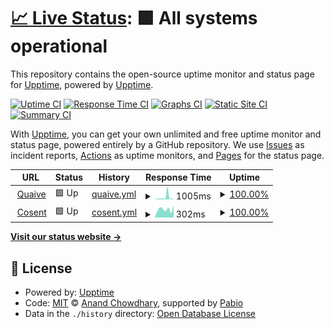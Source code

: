 # [📈 Live Status](https://upptime.github.io/upptime): <!--live status--> **🟩 All systems operational**

This repository contains the open-source uptime monitor and status page for [Upptime](https://upptime.js.org), powered by [Upptime](https://github.com/upptime/upptime).

[![Uptime CI](https://github.com/upptime/upptime/workflows/Uptime%20CI/badge.svg)](https://github.com/upptime/upptime/actions?query=workflow%3A%22Uptime+CI%22)
[![Response Time CI](https://github.com/upptime/upptime/workflows/Response%20Time%20CI/badge.svg)](https://github.com/upptime/upptime/actions?query=workflow%3A%22Response+Time+CI%22)
[![Graphs CI](https://github.com/upptime/upptime/workflows/Graphs%20CI/badge.svg)](https://github.com/upptime/upptime/actions?query=workflow%3A%22Graphs+CI%22)
[![Static Site CI](https://github.com/upptime/upptime/workflows/Static%20Site%20CI/badge.svg)](https://github.com/upptime/upptime/actions?query=workflow%3A%22Static+Site+CI%22)
[![Summary CI](https://github.com/upptime/upptime/workflows/Summary%20CI/badge.svg)](https://github.com/upptime/upptime/actions?query=workflow%3A%22Summary+CI%22)

With [Upptime](https://upptime.js.org), you can get your own unlimited and free uptime monitor and status page, powered entirely by a GitHub repository. We use [Issues](https://github.com/upptime/upptime/issues) as incident reports, [Actions](https://github.com/upptime/upptime/actions) as uptime monitors, and [Pages](https://upptime.github.io/upptime) for the status page.

<!--start: status pages-->
<!-- This summary is generated by Upptime (https://github.com/upptime/upptime) -->
<!-- Do not edit this manually, your changes will be overwritten -->
<!-- prettier-ignore -->
| URL | Status | History | Response Time | Uptime |
| --- | ------ | ------- | ------------- | ------ |
| <img alt="" src="https://icons.duckduckgo.com/ip3/quaive.com.ico" height="13"> [Quaive](https://quaive.com) | 🟩 Up | [quaive.yml](https://github.com/gyst/upptime-quaive/commits/HEAD/history/quaive.yml) | <details><summary><img alt="Response time graph" src="./graphs/quaive/response-time-week.png" height="20"> 1005ms</summary><br><a href="https://upptime.github.io/upptime/history/quaive"><img alt="Response time 1005" src="https://img.shields.io/endpoint?url=https%3A%2F%2Fraw.githubusercontent.com%2Fgyst%2Fupptime-quaive%2FHEAD%2Fapi%2Fquaive%2Fresponse-time.json"></a><br><a href="https://upptime.github.io/upptime/history/quaive"><img alt="24-hour response time 1005" src="https://img.shields.io/endpoint?url=https%3A%2F%2Fraw.githubusercontent.com%2Fgyst%2Fupptime-quaive%2FHEAD%2Fapi%2Fquaive%2Fresponse-time-day.json"></a><br><a href="https://upptime.github.io/upptime/history/quaive"><img alt="7-day response time 1005" src="https://img.shields.io/endpoint?url=https%3A%2F%2Fraw.githubusercontent.com%2Fgyst%2Fupptime-quaive%2FHEAD%2Fapi%2Fquaive%2Fresponse-time-week.json"></a><br><a href="https://upptime.github.io/upptime/history/quaive"><img alt="30-day response time 1005" src="https://img.shields.io/endpoint?url=https%3A%2F%2Fraw.githubusercontent.com%2Fgyst%2Fupptime-quaive%2FHEAD%2Fapi%2Fquaive%2Fresponse-time-month.json"></a><br><a href="https://upptime.github.io/upptime/history/quaive"><img alt="1-year response time 1005" src="https://img.shields.io/endpoint?url=https%3A%2F%2Fraw.githubusercontent.com%2Fgyst%2Fupptime-quaive%2FHEAD%2Fapi%2Fquaive%2Fresponse-time-year.json"></a></details> | <details><summary><a href="https://upptime.github.io/upptime/history/quaive">100.00%</a></summary><a href="https://upptime.github.io/upptime/history/quaive"><img alt="All-time uptime 100.00%" src="https://img.shields.io/endpoint?url=https%3A%2F%2Fraw.githubusercontent.com%2Fgyst%2Fupptime-quaive%2FHEAD%2Fapi%2Fquaive%2Fuptime.json"></a><br><a href="https://upptime.github.io/upptime/history/quaive"><img alt="24-hour uptime 100.00%" src="https://img.shields.io/endpoint?url=https%3A%2F%2Fraw.githubusercontent.com%2Fgyst%2Fupptime-quaive%2FHEAD%2Fapi%2Fquaive%2Fuptime-day.json"></a><br><a href="https://upptime.github.io/upptime/history/quaive"><img alt="7-day uptime 100.00%" src="https://img.shields.io/endpoint?url=https%3A%2F%2Fraw.githubusercontent.com%2Fgyst%2Fupptime-quaive%2FHEAD%2Fapi%2Fquaive%2Fuptime-week.json"></a><br><a href="https://upptime.github.io/upptime/history/quaive"><img alt="30-day uptime 100.00%" src="https://img.shields.io/endpoint?url=https%3A%2F%2Fraw.githubusercontent.com%2Fgyst%2Fupptime-quaive%2FHEAD%2Fapi%2Fquaive%2Fuptime-month.json"></a><br><a href="https://upptime.github.io/upptime/history/quaive"><img alt="1-year uptime 100.00%" src="https://img.shields.io/endpoint?url=https%3A%2F%2Fraw.githubusercontent.com%2Fgyst%2Fupptime-quaive%2FHEAD%2Fapi%2Fquaive%2Fuptime-year.json"></a></details>
| <img alt="" src="https://icons.duckduckgo.com/ip3/cosent.nl.ico" height="13"> [Cosent](https://cosent.nl) | 🟩 Up | [cosent.yml](https://github.com/gyst/upptime-quaive/commits/HEAD/history/cosent.yml) | <details><summary><img alt="Response time graph" src="./graphs/cosent/response-time-week.png" height="20"> 302ms</summary><br><a href="https://upptime.github.io/upptime/history/cosent"><img alt="Response time 302" src="https://img.shields.io/endpoint?url=https%3A%2F%2Fraw.githubusercontent.com%2Fgyst%2Fupptime-quaive%2FHEAD%2Fapi%2Fcosent%2Fresponse-time.json"></a><br><a href="https://upptime.github.io/upptime/history/cosent"><img alt="24-hour response time 302" src="https://img.shields.io/endpoint?url=https%3A%2F%2Fraw.githubusercontent.com%2Fgyst%2Fupptime-quaive%2FHEAD%2Fapi%2Fcosent%2Fresponse-time-day.json"></a><br><a href="https://upptime.github.io/upptime/history/cosent"><img alt="7-day response time 302" src="https://img.shields.io/endpoint?url=https%3A%2F%2Fraw.githubusercontent.com%2Fgyst%2Fupptime-quaive%2FHEAD%2Fapi%2Fcosent%2Fresponse-time-week.json"></a><br><a href="https://upptime.github.io/upptime/history/cosent"><img alt="30-day response time 302" src="https://img.shields.io/endpoint?url=https%3A%2F%2Fraw.githubusercontent.com%2Fgyst%2Fupptime-quaive%2FHEAD%2Fapi%2Fcosent%2Fresponse-time-month.json"></a><br><a href="https://upptime.github.io/upptime/history/cosent"><img alt="1-year response time 302" src="https://img.shields.io/endpoint?url=https%3A%2F%2Fraw.githubusercontent.com%2Fgyst%2Fupptime-quaive%2FHEAD%2Fapi%2Fcosent%2Fresponse-time-year.json"></a></details> | <details><summary><a href="https://upptime.github.io/upptime/history/cosent">100.00%</a></summary><a href="https://upptime.github.io/upptime/history/cosent"><img alt="All-time uptime 100.00%" src="https://img.shields.io/endpoint?url=https%3A%2F%2Fraw.githubusercontent.com%2Fgyst%2Fupptime-quaive%2FHEAD%2Fapi%2Fcosent%2Fuptime.json"></a><br><a href="https://upptime.github.io/upptime/history/cosent"><img alt="24-hour uptime 100.00%" src="https://img.shields.io/endpoint?url=https%3A%2F%2Fraw.githubusercontent.com%2Fgyst%2Fupptime-quaive%2FHEAD%2Fapi%2Fcosent%2Fuptime-day.json"></a><br><a href="https://upptime.github.io/upptime/history/cosent"><img alt="7-day uptime 100.00%" src="https://img.shields.io/endpoint?url=https%3A%2F%2Fraw.githubusercontent.com%2Fgyst%2Fupptime-quaive%2FHEAD%2Fapi%2Fcosent%2Fuptime-week.json"></a><br><a href="https://upptime.github.io/upptime/history/cosent"><img alt="30-day uptime 100.00%" src="https://img.shields.io/endpoint?url=https%3A%2F%2Fraw.githubusercontent.com%2Fgyst%2Fupptime-quaive%2FHEAD%2Fapi%2Fcosent%2Fuptime-month.json"></a><br><a href="https://upptime.github.io/upptime/history/cosent"><img alt="1-year uptime 100.00%" src="https://img.shields.io/endpoint?url=https%3A%2F%2Fraw.githubusercontent.com%2Fgyst%2Fupptime-quaive%2FHEAD%2Fapi%2Fcosent%2Fuptime-year.json"></a></details>

<!--end: status pages-->

[**Visit our status website →**](https://upptime.github.io/upptime)

## 📄 License

- Powered by: [Upptime](https://github.com/upptime/upptime)
- Code: [MIT](./LICENSE) © [Anand Chowdhary](https://anandchowdhary.com), supported by [Pabio](https://pabio.com)
- Data in the `./history` directory: [Open Database License](https://opendatacommons.org/licenses/odbl/1-0/)
